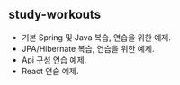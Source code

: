 ## study-workouts

- 기본 Spring 및 Java 복습, 연습을 위한 예제.
- JPA/Hibernate 복습, 연습을 위한 예제.
- Api 구성 연습 예제.
- React 연습 예제.
